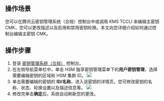 ## 操作场景

您可以在腾讯云密钥管理系统（合规）控制台中或调用 KMS TCCLI 来编辑主密钥 CMK，您可以更改描述以及启用和禁用密钥轮换。本文向您详细介绍如何通过控制台编辑主密钥 CMK。

## 操作步骤
1. 登录 [密钥管理系统（合规）](https://console.cloud.tencent.com/kms2) 控制台。
2. 在左侧导航菜单栏中，单击 HSM 独享密钥管理菜单下的**用户密钥管理**，选择需要编辑密钥的区域和 HSM 集群 ID。
   ![](https://qcloudimg.tencent-cloud.cn/raw/c6af8016a3daa928cafb01b50cdbcfe1.png)
3. 单击需要编辑的密钥的 **ID/名称**，进入该密钥的详情页，您可修改密钥的名称、状态、轮换设置以及描述信息等。
    ![](https://qcloudimg.tencent-cloud.cn/raw/36a072f3656f3b473a275e73188f78cb.png)
4. 修改完单击**确定**后，系统自动刷新您的更改。


